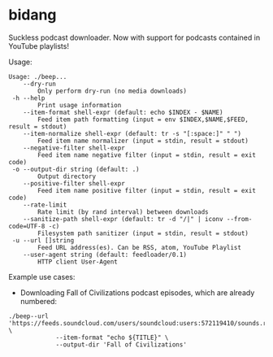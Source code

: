 # bidang

Suckless podcast downloader. Now with support for podcasts contained in YouTube playlists!


Usage:

```
Usage: ./beep...
    --dry-run
    	Only perform dry-run (no media downloads)
 -h --help
    	Print usage information
    --item-format shell-expr (default: echo $INDEX - $NAME)
    	Feed item path formatting (input = env $INDEX,$NAME,$FEED, result = stdout)
    --item-normalize shell-expr (default: tr -s "[:space:]" " ")
    	Feed item name normalizer (input = stdin, result = stdout)
    --negative-filter shell-expr
    	Feed item name negative filter (input = stdin, result = exit code)
 -o --output-dir string (default: .)
    	Output directory
    --positive-filter shell-expr
    	Feed item name positive filter (input = stdin, result = exit code)
    --rate-limit
    	Rate limit (by rand interval) between downloads
    --sanitize-path shell-expr (default: tr -d "/|" | iconv --from-code=UTF-8 -c)
    	Filesystem path sanitizer (input = stdin, result = stdout)
 -u --url []string
    	Feed URL address(es). Can be RSS, atom, YouTube Playlist
    --user-agent string (default: feedloader/0.1)
    	HTTP client User-Agent
```

Example use cases:

- Downloading Fall of Civilizations podcast episodes, which are already numbered:
```
./beep--url 'https://feeds.soundcloud.com/users/soundcloud:users:572119410/sounds.rss' \
             --item-format "echo ${TITLE}" \
             --output-dir 'Fall of Civilizations'
```
